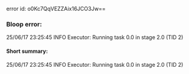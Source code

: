error id: o0Kc7QqVEZZAix16JCO3Jw==
### Bloop error:

25/06/17 23:25:45 INFO Executor: Running task 0.0 in stage 2.0 (TID 2)
#### Short summary: 

25/06/17 23:25:45 INFO Executor: Running task 0.0 in stage 2.0 (TID 2)